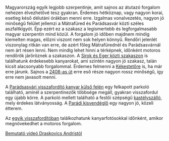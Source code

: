 Magyarország egyik legjobb szerpentinje, amit sajnos az átutazó forgalom nehezen élvezhetővé tesz gyakran. Érdemes hétköznap, vagy nagyon korai, esetleg késő délutáni órákban menni erre. Izgalmas vonalvezetés, nagyon jó minőségű felület jellemzi a Mátrafüred és Parádsasvár közti széles aszfaltkígyót. Épp ezért ez a szakasz a legismertebb és legforgalmasabb magyar szerpentin mind közül. A forgalom jó időben majdnem mindig kiemelten magas, előzni viszont nem sok helyen könnyű. Rendőri jelenlét viszonylag ritkán van erre, de azért főleg Mátrafürednél és Parádsasvárnál nem árt résen lenni. Nem mindig lehet hinni a térképnek, időnként motoros rendőrök járőröznek a szakaszon. A [Sirok és Eger közti szakaszon](#24Sirok) is találhatunk érdekesebb kanyarokat, ami szintén nagyon jó szakasz, talán kicsit alacsonyabb forgalommal. Érdemes felmenni a [Kékestetőre](#Kekesteto) is, ha már erre járunk. Sajnos a [2408-as út](#2408) erre eső része nagyon rossz minőségű, így erre nem javasolt menni.

A [Parádsasvári visszafordító kanyar külső felén](#geo:Par%C3%A1dsasv%C3%A1ri%20parkol%C3%B3@47.913233,19.987632/?b=Felkapott%20parkol%C3%B3t%20tal%C3%A1lunk%20itt,%20%C3%A9tteremmel,%20%C3%A1rusokkal.) egy felkapott parkoló található, aminél a szerpentinezők többsége megáll, gyakran visszafordul egy újabb körre. A parkoló mellett található a festői szépségű [kastélyszálló](#geo:Kast%C3%A9lyhotel%20Sasv%C3%A1r@47.912035,19.984995/?b=A%20kast%C3%A9lysz%C3%A1ll%C3%B3%20honlapja:%20%3Chttp://www.khs.hu/%3E.), mely érdekes látványosság. A [Parádi kisvendéglő](#geo:Par%C3%A1di%20kisvend%C3%A9gl%C5%91@47.923028,20.037496/?b=Sz%C3%A9p%20kis%20vend%C3%A9gl%C5%91%20finom%20%C3%A9telekkel,%20kiad%C3%B3s%20%C3%A9teladagokkal.%20Az%20%C3%A1raz%C3%A1sa%20sajnos%20nem%20a%20legolcs%C3%B3bb,%20de%20nem%20is%20tragikus.%0A%0AAz%20%C3%A9tterem%20honlapja:%20%3Chttps://paradikisvendeglo.hu/%3E) egy nagyon jó, közeli étterem.

Az [egyik visszafordítóban](#geo:Kanyarfot%C3%B3s%20Pont@47.897526,19.976901/?b=Ide%20id%C5%91nk%C3%A9nt%20kitelep%C3%BCl%20egy%20kanyarfot%C3%B3s%20t%C3%A1rsas%C3%A1g,%20akik%20k%C3%A9pet%20k%C3%A9sz%C3%ADthetnek%20a%20kanyarg%C3%A1sodr%C3%B3l.%20%C3%89rdemes%20megn%C3%A9zni%20az%20adott%20napi%20esem%C3%A9nyeket%20az%20%5Baut%C3%B3s%20napt%C3%A1rban%5D%28https://sp3eder.github.io/autosesemenyek/%29,%20hogy%20k%C3%B6nnyen%20megtal%C3%A1ld%20a%20fot%C3%B3st.) találkozhatunk kanyarfotósokkal időnként, amikor megnövekedhet a motoros forgalom.

[Bemutató videó Draskovics Andristól](https://youtu.be/EZHj94m7IBw?t=334)
